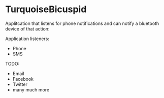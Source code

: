 TurquoiseBicuspid
=================

Applitcation that listens for phone notifications and can notify a bluetooth device of that action:

Application listeners:

* Phone
* SMS

TODO:

* Email
* Facebook
* Twitter
* many much more
